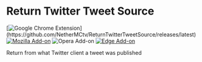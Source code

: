 # Return Twitter Tweet Source

[![Google Chrome Extension](https://img.shields.io/badge/Download%20from-CRX%20File%20(Google%20Chrome,%20...)-239443)](https://github.com/NetherMCtv/ReturnTwitterTweetSource/releases/latest)
[![Mozilla Add-on](https://img.shields.io/badge/Download%20from-Firefox%20Addons-ff7139)](https://addons.mozilla.org/firefox/addon/return-twitter-tweet-source/)
![Opera Add-on](https://img.shields.io/badge/Coming%20soon%20to-Opera%20Addons-f21729)
[![Edge Add-on](https://img.shields.io/badge/Download%20from-Microsoft%20Edge%20Addons-0882d8)](https://microsoftedge.microsoft.com/addons/detail/oonnjkfkpjfahjlkkocfidflnnmgiloj)

Return from what Twitter client a tweet was published

